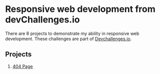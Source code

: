 # Responsive web development from devChallenges.io
There are 8 projects to demonstrate my ability in responsive web development. These challenges are part of <a href="http://devchallenges.io" target="_blank">Devchallenges.io</a>.

## Projects

1. [404 Page](https://github.com/makafsal/responsive-devChallenges/tree/main/404-Page/)